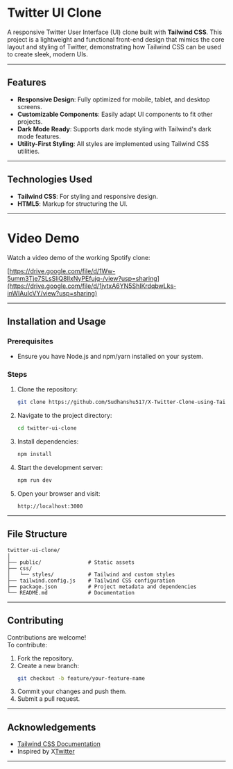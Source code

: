 
# Twitter UI Clone  

A responsive Twitter User Interface (UI) clone built with **Tailwind CSS**. This project is a lightweight and functional front-end design that mimics the core layout and styling of Twitter, demonstrating how Tailwind CSS can be used to create sleek, modern UIs.

---

## Features

- **Responsive Design**: Fully optimized for mobile, tablet, and desktop screens.
- **Customizable Components**: Easily adapt UI components to fit other projects.
- **Dark Mode Ready**: Supports dark mode styling with Tailwind's dark mode features.
- **Utility-First Styling**: All styles are implemented using Tailwind CSS utilities.

---

## Technologies Used

- **Tailwind CSS**: For styling and responsive design.  
- **HTML5**: Markup for structuring the UI.  

---

# Video Demo

Watch a video demo of the working Spotify clone:

[https://drive.google.com/file/d/1Ww-5umm3Tje7SLsSliQ8IlxNyPEfujq-/view?usp=sharing](https://drive.google.com/file/d/1jvtxA6YN5ShIKrdqbwLks-inWIAuIcVY/view?usp=sharing)

---

## Installation and Usage

### Prerequisites
- Ensure you have Node.js and npm/yarn installed on your system.

### Steps
1. Clone the repository:  
   ```bash
   git clone https://github.com/Sudhanshu517/X-Twitter-Clone-using-Tailwind-CSS/tree/main
   ```
2. Navigate to the project directory:  
   ```bash
   cd twitter-ui-clone
   ```
3. Install dependencies:  
   ```bash
   npm install
   ```
4. Start the development server:  
   ```bash
   npm run dev
   ```
5. Open your browser and visit:  
   ```
   http://localhost:3000
   ```

---

## File Structure

```plaintext
twitter-ui-clone/
│
├── public/               # Static assets
├── css/                  
│   └── styles/           # Tailwind and custom styles
├── tailwind.config.js    # Tailwind CSS configuration
├── package.json          # Project metadata and dependencies
└── README.md             # Documentation
```

---



## Contributing

Contributions are welcome!  
To contribute:  
1. Fork the repository.  
2. Create a new branch:  
   ```bash
   git checkout -b feature/your-feature-name
   ```
3. Commit your changes and push them.  
4. Submit a pull request.

---

## Acknowledgements

- [Tailwind CSS Documentation](https://tailwindcss.com/docs)  
- Inspired by X[Twitter](https://twitter.com)  

---  
